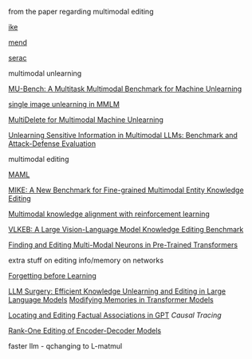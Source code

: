 from the paper regarding multimodal editing

[ike](https://openreview.net/forum?id=hsjQHAM8MV)

[mend](https://arxiv.org/pdf/2110.11309)

[serac](https://drive.google.com/file/d/1EDEjGc1mYqV6DFs5MywnpPnfErkDz5A5/view)


multimodal unlearning  

[MU-Bench: A Multitask Multimodal Benchmark for Machine Unlearning](https://arxiv.org/pdf/2406.14796v1)

[single image unlearning in MMLM](https://arxiv.org/abs/2405.12523)

[MultiDelete for Multimodal Machine Unlearning](https://arxiv.org/abs/2311.12047)

[Unlearning Sensitive Information in Multimodal LLMs: Benchmark and Attack-Defense Evaluation](https://openreview.net/forum?id=YcnjgKbZQS)


multimodal editing

[MAML](https://paperswithcode.com/method/maml)

[MIKE: A New Benchmark for Fine-grained Multimodal Entity Knowledge Editing](https://arxiv.org/abs/2402.14835)

[Multimodal knowledge alignment with reinforcement learning](https://arxiv.org/abs/2205.12630)

[VLKEB: A Large Vision-Language Model Knowledge Editing Benchmark](https://arxiv.org/abs/2403.07350)

[Finding and Editing Multi-Modal Neurons in Pre-Trained Transformers](https://arxiv.org/abs/2311.07470)




extra stuff on editing info/memory on networks


[Forgetting before Learning](https://arxiv.org/pdf/2311.08011)

[LLM Surgery: Efficient Knowledge Unlearning and Editing in Large Language Models](https://arxiv.org/abs/2409.13054)
[Modifying Memories in Transformer Models](https://arxiv.org/abs/2012.00363)

[Locating and Editing Factual Associations in GPT](https://rome.baulab.info/)
_Causal Tracing_

[Rank-One Editing of Encoder-Decoder Models](https://arxiv.org/pdf/2211.13317)


faster llm - qchanging to L-matmul






